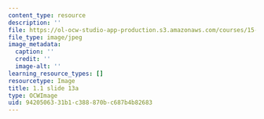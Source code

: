 ```yaml
---
content_type: resource
description: ''
file: https://ol-ocw-studio-app-production.s3.amazonaws.com/courses/15-s21-nuts-and-bolts-of-business-plans-january-iap-2014/9420506331b1c388870bc687b4b82683_Slide13a.JPG
file_type: image/jpeg
image_metadata:
  caption: ''
  credit: ''
  image-alt: ''
learning_resource_types: []
resourcetype: Image
title: 1.1 slide 13a
type: OCWImage
uid: 94205063-31b1-c388-870b-c687b4b82683
---
```

